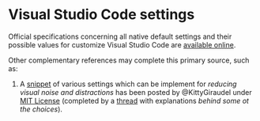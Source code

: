 # Visual Studio Code settings

Official specifications concerning all native default settings and their possible values for customize Visual Studio Code are [available online](https://code.visualstudio.com/docs/getstarted/settings#_default-settings).

Other complementary references may complete this primary source, such as:

1. A [snippet](https://kittygiraudel.com/snippets/vsc-lite/) of various settings which can be implement for _reducing visual noise and distractions_ has been posted by @KittyGiraudel under [MIT License](https://github.com/KittyGiraudel/site/blob/main/LICENSE) (completed by a [thread](https://twitter.com/KittyGiraudel/status/1365237163105939457) with explanations _behind some ot the choices_).
